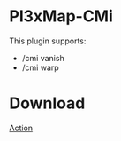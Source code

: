 # Pl3xMap-CMi

This plugin supports:
+ /cmi vanish
+ /cmi warp

# Download
[Action](https://github.com/DoctaEnkoda/Pl3xMap-CMI/actions)
